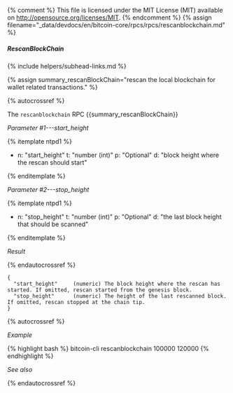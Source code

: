{% comment %}
This file is licensed under the MIT License (MIT) available on
http://opensource.org/licenses/MIT.
{% endcomment %}
{% assign filename="_data/devdocs/en/bitcoin-core/rpcs/rpcs/rescanblockchain.md" %}

##### RescanBlockChain
{% include helpers/subhead-links.md %}

{% assign summary_rescanBlockChain="rescan the local blockchain for wallet related transactions." %}

{% autocrossref %}

The `rescanblockchain` RPC {{summary_rescanBlockChain}}

*Parameter #1---start_height*

{% itemplate ntpd1 %}
- n: "start_height"
  t: "number (int)"
  p: "Optional"
  d: "block height where the rescan should start"

{% enditemplate %}

*Parameter #2---stop_height*

{% itemplate ntpd1 %}
- n: "stop_height"
  t: "number (int)"
  p: "Optional"
  d: "the last block height that should be scanned"

{% enditemplate %}

*Result*

{% endautocrossref %}

    {
      "start_height"     (numeric) The block height where the rescan has started. If omitted, rescan started from the genesis block.
      "stop_height"      (numeric) The height of the last rescanned block. If omitted, rescan stopped at the chain tip.
    }

{% autocrossref %}

*Example*

{% highlight bash %}
bitcoin-cli rescanblockchain 100000 120000
{% endhighlight %}

*See also*

{% endautocrossref %}
